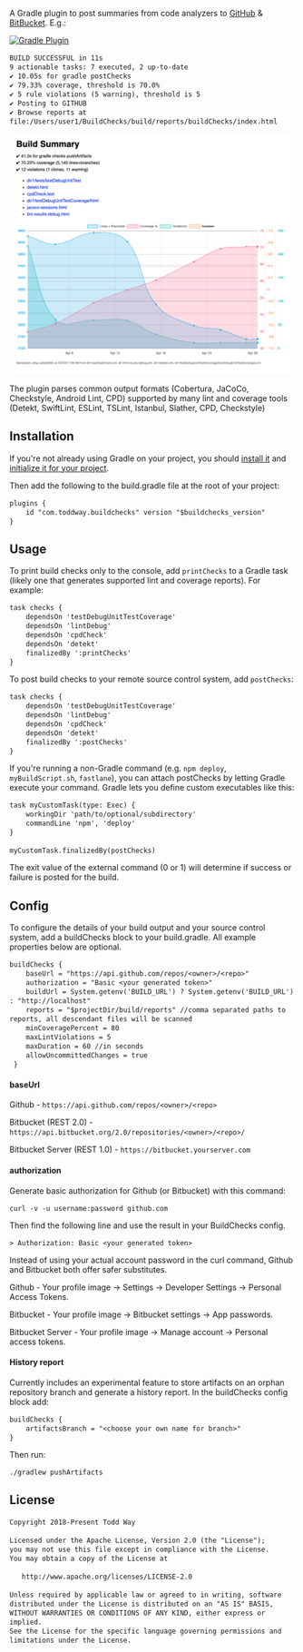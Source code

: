 A Gradle plugin to post summaries from code analyzers to [GitHub](https://developer.github.com/v3/repos/statuses/) & [BitBucket](https://developer.atlassian.com/server/bitbucket/how-tos/updating-build-status-for-commits/).  E.g.:

[ ![Gradle Plugin](https://img.shields.io/maven-metadata/v/https/plugins.gradle.org/m2/com/toddway/buildchecks/com.toddway.buildchecks.gradle.plugin/maven-metadata.xml.svg?label=Gradle%20Plugin) ](https://plugins.gradle.org/plugin/com.toddway.buildchecks)


    BUILD SUCCESSFUL in 11s
    9 actionable tasks: 7 executed, 2 up-to-date
    ✔ 10.05s for gradle postChecks
    ✔ 79.33% coverage, threshold is 70.0%
    ✔ 5 rule violations (5 warning), threshold is 5
    ✔ Posting to GITHUB
    ✔ Browse reports at file:/Users/user1/BuildChecks/build/reports/buildChecks/index.html


<img src="img/report.png"/><br/>

The plugin parses common output formats (Cobertura, JaCoCo, Checkstyle, Android Lint, CPD)
supported by many lint and coverage tools (Detekt, SwiftLint, ESLint, TSLint, Istanbul, Slather, CPD, Checkstyle)

## Installation
If you're not already using Gradle on your project,
you should [install it](https://docs.gradle.org/current/userguide/installation.html)
and [initialize it for your project](https://guides.gradle.org/creating-new-gradle-builds/).

Then add the following to the build.gradle file at the root of your project:

    plugins {
        id "com.toddway.buildchecks" version "$buildchecks_version"
    }

## Usage
To print build checks only to the console, add `printChecks` to a Gradle task (likely one that generates supported lint and coverage reports).  For example:

    task checks {
        dependsOn 'testDebugUnitTestCoverage'
        dependsOn 'lintDebug'
        dependsOn 'cpdCheck'
        dependsOn 'detekt'
        finalizedBy ':printChecks'
    }

To post build checks to your remote source control system, add `postChecks`:

    task checks {
        dependsOn 'testDebugUnitTestCoverage'
        dependsOn 'lintDebug'
        dependsOn 'cpdCheck'
        dependsOn 'detekt'
        finalizedBy ':postChecks'
    }

If you're running a non-Gradle command (e.g. `npm deploy`, `myBuildScript.sh`, `fastlane`),
you can attach postChecks by letting Gradle execute your command.
Gradle lets you define custom executables like this:

    task myCustomTask(type: Exec) {
        workingDir 'path/to/optional/subdirectory'
        commandLine 'npm', 'deploy'
    }

    myCustomTask.finalizedBy(postChecks)


The exit value of the external command (0 or 1) will determine if success or failure is posted for the build.

## Config
To configure the details of your build output and your source control system, add a buildChecks block to your build.gradle.
All example properties below are optional.

    buildChecks {
        baseUrl = "https://api.github.com/repos/<owner>/<repo>" 
        authorization = "Basic <your generated token>"
        buildUrl = System.getenv('BUILD_URL') ? System.getenv('BUILD_URL') : "http://localhost"
        reports = "$projectDir/build/reports" //comma separated paths to reports, all descendant files will be scanned
        minCoveragePercent = 80 
        maxLintViolations = 5
        maxDuration = 60 //in seconds
        allowUncommittedChanges = true
     }


#### baseUrl
Github - `https://api.github.com/repos/<owner>/<repo>`

Bitbucket (REST 2.0) - `https://api.bitbucket.org/2.0/repositories/<owner>/<repo>/`

Bitbucket Server (REST 1.0) - `https://bitbucket.yourserver.com`


#### authorization
Generate basic authorization for Github (or Bitbucket) with this command:

    curl -v -u username:password github.com
    
Then find the following line and use the result in your BuildChecks config. 

    > Authorization: Basic <your generated token>

Instead of using your actual account password in the curl command, Github and Bitbucket both offer safer substitutes.  
 
Github - Your profile image -> Settings -> Developer Settings -> Personal Access Tokens.

Bitbucket - Your profile image -> Bitbucket settings -> App passwords. 

Bitbucket Server - Your profile image -> Manage account -> Personal access tokens.


#### History report
Currently includes an experimental feature to store artifacts on an orphan repository branch and generate a history report.  In the buildChecks config block add:

    buildChecks {
        artifactsBranch = "<choose your own name for branch>"
    }

Then run:

    ./gradlew pushArtifacts


License
-------

    Copyright 2018-Present Todd Way

    Licensed under the Apache License, Version 2.0 (the "License");
    you may not use this file except in compliance with the License.
    You may obtain a copy of the License at

       http://www.apache.org/licenses/LICENSE-2.0

    Unless required by applicable law or agreed to in writing, software
    distributed under the License is distributed on an "AS IS" BASIS,
    WITHOUT WARRANTIES OR CONDITIONS OF ANY KIND, either express or implied.
    See the License for the specific language governing permissions and
    limitations under the License.
